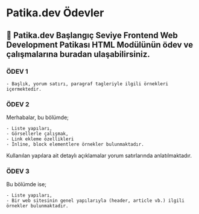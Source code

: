 # Patika.dev Ödevler

## 🌱 Patika.dev Başlangıç Seviye Frontend Web Development Patikası HTML Modülünün ödev ve çalışmalarına buradan ulaşabilirsiniz.

### ÖDEV 1
    - Başlık, yorum satırı, paragraf tagleriyle ilgili örnekleri içermektedir.

### ÖDEV 2 

Merhabalar, bu bölümde;

    - Liste yapıları,
    - Görsellerle çalışmak,
    - Link ekleme özellikleri
    - İnline, block elementlere örnekler bulunmaktadır.

Kullanılan yapılara ait detaylı açıklamalar yorum satırlarında anlatılmaktadır.

###  ÖDEV 3

Bu bölümde ise;

    - Liste yapıları,
    - Bir web sitesinin genel yapılarıyla (header, article vb.) ilgili örnekler bulunmaktadır.

